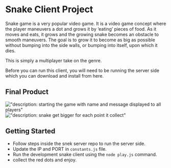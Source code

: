 # Snake Client Project

Snake game is a very popular video game. It is a video game concept where the player maneuvers a dot and grows it by ‘eating’ pieces of food. As it moves and eats, it grows and the growing snake becomes an obstacle to smooth maneuvers. The goal is to grow it to become as big as possible without bumping into the side walls, or bumping into itself, upon which it dies.

This is simply a multiplayer take on the genre.

Before you can run this client, you will need to be running the server side which you can download and install from here. 

## Final Product

!["description: starting the game with name and message displayed to all players"](https://i.ibb.co/gmtDL9R/Screen-Shot-2022-04-23-at-5-14-30-PM.png)
!["description: snake get bigger for each point it collect"](https://i.ibb.co/RP2hMj0/Screen-Shot-2022-04-23-at-5-19-08-PM.png)


## Getting Started

- Follow steps inside the snek server repo to run the server side.
- Update the IP and PORT in `constants.js` file.
- Run the development snake client using the `node play.js` command.
- collect the red dots and enjoy.
